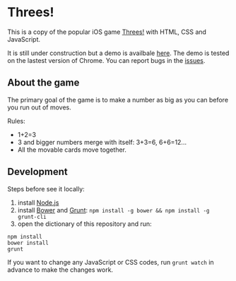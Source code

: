 # Threes!

This is a copy of the popular iOS game [Threes!](https://itunes.apple.com/us/app/threes!/id779157948?mt=8&ign-mpt=uo%3D2) with HTML, CSS and JavaScript.

It is still under construction but a demo is availbale [here](http://mondaychen.github.io/threes/#playing). The demo is tested on the lastest version of Chrome. You can report bugs in the [issues](https://github.com/mondaychen/threes/issues).

## About the game

The primary goal of the game is to make a number as big as you can before you run out of moves.

Rules:

* 1+2=3
* 3 and bigger numbers merge with itself: 3+3=6, 6+6=12...
* All the movable cards move together.

## Development

Steps before see it locally:

1. install [Node.js](http://nodejs.org/)
2. install [Bower](http://bower.io/) and [Grunt](http://gruntjs.com/): `npm install -g bower && npm install -g grunt-cli`
3. open the dictionary of this repository and run:

```
npm install
bower install
grunt
```

If you want to change any JavaScript or CSS codes, run `grunt watch` in advance to make the changes work.